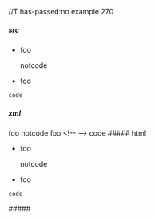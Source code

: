 //T has-passed:no
example 270
##### src
-   foo

    notcode

-   foo

<!-- -->

    code
##### xml
<?xml version="1.0" encoding="UTF-8"?>
<!DOCTYPE document SYSTEM "CommonMark.dtd">
<document xmlns="http://commonmark.org/xml/1.0">
  <list type="bullet" tight="false">
    <item>
      <paragraph>
        <text>foo</text>
      </paragraph>
      <paragraph>
        <text>notcode</text>
      </paragraph>
    </item>
    <item>
      <paragraph>
        <text>foo</text>
      </paragraph>
    </item>
  </list>
  <html_block>&lt;!-- --&gt;
</html_block>
  <code_block>code
</code_block>
</document>
##### html
<ul>
<li>
<p>foo</p>
<p>notcode</p>
</li>
<li>
<p>foo</p>
</li>
</ul>
<!-- -->
<pre><code>code
</code></pre>
#####
